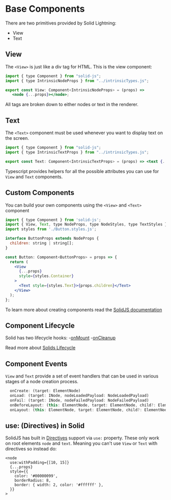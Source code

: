# Base Components

There are two primitives provided by Solid Lightning:

- View
- Text

## View

The `<View>` is just like a div tag for HTML. This is the view component:

```jsx
import { type Component } from "solid-js";
import { type IntrinsicNodeProps } from "../intrinsicTypes.js";

export const View: Component<IntrinsicNodeProps> = (props) =>
   <node {...props}></node>;
```

All tags are broken down to either nodes or text in the renderer.

## Text

The `<Text>` component must be used whenever you want to display text on the screen.

```jsx
import { type Component } from "solid-js";
import { type IntrinsicTextProps } from "../intrinsicTypes.js";

export const Text: Component<IntrinsicTextProps> = (props) => <text {...props}></text>

```

Typescript provides helpers for all the possible attributes you can use for `View` and `Text` components.

## Custom Components

You can build your own components using the `<View>` and `<Text>` component

```jsx
import { type Component } from 'solid-js';
import { View, Text, type NodeProps, type NodeStyles, type TextStyles } from '@lightningjs/solid';
import styles from './Button.styles.js';

interface ButtonProps extends NodeProps {
  children: string | string[];
}

const Button: Component<ButtonProps> = props => {
  return (
    <View
      {...props}
      style={styles.Container}
    >
      <Text style={styles.Text}>{props.children}</Text>
    </View>
  );
};
```

To learn more about creating components read the [SolidJS documentation](https://docs.solidjs.com/guides/foundations/understanding-components)

## Component Lifecycle

Solid has two lifecycle hooks: -[onMount](https://www.solidjs.com/docs/latest/api#onmount) -[onCleanup](https://www.solidjs.com/docs/latest/api#oncleanup)

Read more about [Solids Lifecycle](https://docs.solidjs.com/references/api-reference/lifecycles/onMount)

## Component Events

`View` and `Text` provide a set of event handlers that can be used in various stages of a node creation process.

```jsx
  onCreate: (target: ElementNode)
  onLoad: (target: INode, nodeLoadedPayload: NodeLoadedPayload)
  onFail: (target: INode, nodeFailedPayload: NodeFailedPayload)
  onBeforeLayout: (this: ElementNode, target: ElementNode, child?: ElementNode, dimensions?: Dimensions) => boolean
  onLayout: (this: ElementNode, target: ElementNode, child?: ElementNode, dimensions?: Dimensions)
```

## use: (Directives) in Solid

SolidJS has built in [Directives](https://www.solidjs.com/docs/latest/api#use___) support via `use:` property. These only work on root elements `node` and `text`. Meaning you can't use `View` or `Text` with directives so instead do:

```
<node
  use:withPadding={[10, 15]}
  {...props}
  style={{
    color: '#00000099',
    borderRadius: 8,
    border: { width: 2, color: '#ffffff' },
  }}
>
```
